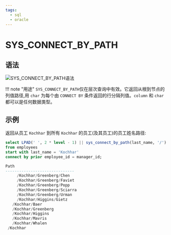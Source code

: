 ```yaml
---
tags:
  - sql
  - oracle
---
```


# SYS_CONNECT_BY_PATH

## 语法

![SYS_CONNECT_BY_PATH语法](https://docs.oracle.com/en/database/oracle/oracle-database/19/sqlrf/img/sys_connect_by_path.gif)

!!! note "用途"
    `SYS_CONNECT_BY_PATH`仅在层次查询中有效。它返回从根到节点的列值路径,用 `char` 为每个由 `CONNECT BY` 条件返回的行分隔列值。`column` 和 `char` 都可以是任何数据类型。


## 示例

返回从员工 `Kochhar` 到所有 `Kochhar` 的员工(及其员工)的员工姓名路径:

```sql
select LPAD(' ', 2 * level - 1) || sys_connect_by_path(last_name, '/') "Path"
from employees 
start with last_name = 'Kochhar'
connect by prior employee_id = manager_id;

Path
------------------------------
     /Kochhar/Greenberg/Chen
     /Kochhar/Greenberg/Faviet
     /Kochhar/Greenberg/Popp
     /Kochhar/Greenberg/Sciarra
     /Kochhar/Greenberg/Urman
     /Kochhar/Higgins/Gietz
   /Kochhar/Baer
   /Kochhar/Greenberg
   /Kochhar/Higgins
   /Kochhar/Mavris
   /Kochhar/Whalen
 /Kochhar
```

 